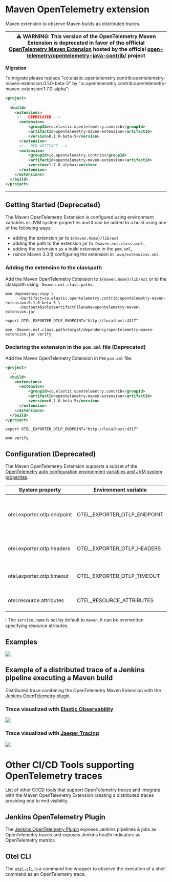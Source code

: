 # Maven OpenTelemetry extension

Maven extension to observe Maven builds as distributed traces.

| ⚠️ WARNING: This version of the OpenTelemetry Maven Extension is deprecated in favor of the offficial [OpenTelemetry Maven Extension](https://github.com/open-telemetry/opentelemetry-java-contrib/tree/main/maven-extension) hosted by the official [open-telemetry/opentelemetry-java-contrib/](https://github.com/open-telemetry/opentelemetry-java-contrib) project |
| --- |

**Migration**

To migrate please replace "co.elastic.opentelemetry.contrib:opentelemetry-maven-extension:0.1.0-beta-5" by "io.opentelemetry.contrib:opentelemetry-maven-extension:1.7.0-alpha":

```xml
<project>
  ...
  <build>
    <extensions>
     <!-- DEPRECATED -->
      <extension>
          <groupId>co.elastic.opentelemetry.contrib</groupId>
          <artifactId>opentelemetry-maven-extension</artifactId>
          <version>0.1.0-beta-5</version>
      </extension>
      <!-- NEW ARTIFACT -->
      <extension>
          <groupId>io.opentelemetry.contrib</groupId>
          <artifactId>opentelemetry-maven-extension</artifactId>
          <version>1.7.0-alpha</version>
      </extension>
    </extensions>
  </build>
</project>
```

---



## Getting Started (Deprecated)

The Maven OpenTelemetry Extension is configured using environment variables or JVM system properties and it can be added to a build using one of the following ways:
* adding the extension jar to `${maven.home}/lib/ext`
* adding the path to the extension jar to`-Dmaven.ext.class.path`,
* adding the extension as a build extension in the `pom.xml`,
* (since Maven 3.3.1) configuring the extension in `.mvn/extensions.xml`.


### Adding the extension to the classpath

Add the Maven OpenTelemetry Extension to `${maven.home}/lib/ext` or to the classpath using `-Dmaven.ext.class.path=`.

```
mvn dependency:copy \
      -Dartifact=co.elastic.opentelemetry.contrib:opentelemetry-maven-extension:0.1.0-beta-5 \
      -DoutputAbsoluteArtifactFilename=opentelemetry-maven-extension.jar

export OTEL_EXPORTER_OTLP_ENDPOINT="http://localhost:4317"
      
mvn -Dmaven.ext.class.path=target/dependency/opentelemetry-maven-extension.jar verify
```

### Declaring the extension in the `pom.xml` file (Deprecated)

Add the Maven OpenTelemetry Extension in the `pom.xml` file:

```xml
<project>
  ...
  <build>
    <extensions>
      <extension>
          <groupId>co.elastic.opentelemetry.contrib</groupId>
          <artifactId>opentelemetry-maven-extension</artifactId>
          <version>0.1.0-beta-5</version>
      </extension>
    </extensions>
  </build>
</project>
```

```
export OTEL_EXPORTER_OTLP_ENDPOINT="http://localhost:4317"

mvn verify
```

## Configuration  (Deprecated)

The Maven OpenTelemetry Extension supports a subset of the [OpenTelemetry auto configuration environment variables and JVM system properties](https://github.com/open-telemetry/opentelemetry-java/tree/main/sdk-extensions/autoconfigure).

| System property              | Environment variable        | Description                                                               |
|------------------------------|-----------------------------|---------------------------------------------------------------------------|
| otel.exporter.otlp.endpoint  | OTEL_EXPORTER_OTLP_ENDPOINT | The OTLP traces and metrics endpoint to connect to. Must be a URL with a scheme of either `http` or `https` based on the use of TLS. Example `http://localhost:4317`.            |
| otel.exporter.otlp.headers   | OTEL_EXPORTER_OTLP_HEADERS  | Key-value pairs separated by commas to pass as request headers on OTLP trace and metrics requests.        |
| otel.exporter.otlp.timeout   | OTEL_EXPORTER_OTLP_TIMEOUT  | The maximum waiting time, in milliseconds, allowed to send each OTLP trace and metric batch. Default is `10000`.  |
| otel.resource.attributes | OTEL_RESOURCE_ATTRIBUTES | Specify resource attributes in the following format: key1=val1,key2=val2,key3=val3 |


ℹ️ The `service.name` is set by default to `maven`, it can be overwritten specifying resource atributes.


## Examples 

![](https://github.com/elastic/maven-opentelemetry-extension/raw/main/docs/images/maven-execution-trace-jaeger.png)

## Example of a distributed trace of a Jenkins pipeline executing a Maven build

Distributed trace combining the OpenTelemetry Maven Extension with the [Jenkins OpenTelemetry plugin](https://plugins.jenkins.io/opentelemetry/).

### Trace visualized with [Elastic Observability](https://www.elastic.co/observability)

![](https://raw.githubusercontent.com/cyrille-leclerc/opentelemetry-maven-extension/main/docs/images/jenkins-maven-execution-trace-elastic.png)

### Trace visualized with [Jaeger Tracing](https://www.jaegertracing.io/)

![](https://raw.githubusercontent.com/cyrille-leclerc/opentelemetry-maven-extension/main/docs/images/jenkins-maven-execution-trace-jaeger.png)

# Other CI/CD Tools supporting OpenTelemetry traces

List of other CI/CD tools that support OpenTelemetry traces and integrate with the Maven OpenTelemetry Extension creating a distributed traces providing end to end visibility.

## Jenkins OpenTelemetry Plugin

The [Jenkins OpenTelemetry Plugin](https://plugins.jenkins.io/opentelemetry/) exposes Jenkins pipelines & jobs as OpenTelemetry traces and exposes Jenkins health indicators as OpenTelemetry metrics.

## Otel CLI

The [`otel-cli`](https://github.com/equinix-labs/otel-cli) is a command line wrapper to observe the execution of a shell command as an OpenTelemetry trace.
